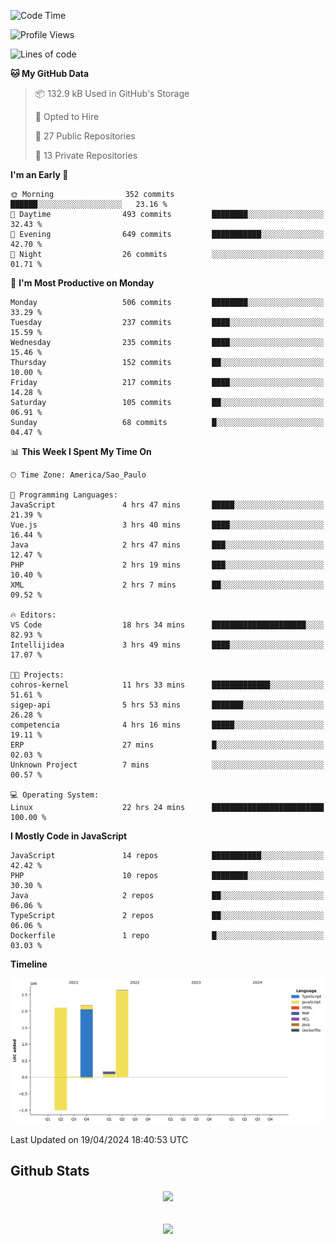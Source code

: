  
<!--START_SECTION:waka-->
![Code Time](http://img.shields.io/badge/Code%20Time-1%2C700%20hrs%204%20mins-blue)

![Profile Views](http://img.shields.io/badge/Profile%20Views-22-blue)

![Lines of code](https://img.shields.io/badge/From%20Hello%20World%20I%27ve%20Written-7.1%20million%20lines%20of%20code-blue)

**🐱 My GitHub Data** 

> 📦 132.9 kB Used in GitHub's Storage 
 > 
> 💼 Opted to Hire
 > 
> 📜 27 Public Repositories 
 > 
> 🔑 13 Private Repositories 
 > 
**I'm an Early 🐤** 

```text
🌞 Morning                352 commits         ██████░░░░░░░░░░░░░░░░░░░   23.16 % 
🌆 Daytime                493 commits         ████████░░░░░░░░░░░░░░░░░   32.43 % 
🌃 Evening                649 commits         ███████████░░░░░░░░░░░░░░   42.70 % 
🌙 Night                  26 commits          ░░░░░░░░░░░░░░░░░░░░░░░░░   01.71 % 
```
📅 **I'm Most Productive on Monday** 

```text
Monday                   506 commits         ████████░░░░░░░░░░░░░░░░░   33.29 % 
Tuesday                  237 commits         ████░░░░░░░░░░░░░░░░░░░░░   15.59 % 
Wednesday                235 commits         ████░░░░░░░░░░░░░░░░░░░░░   15.46 % 
Thursday                 152 commits         ██░░░░░░░░░░░░░░░░░░░░░░░   10.00 % 
Friday                   217 commits         ████░░░░░░░░░░░░░░░░░░░░░   14.28 % 
Saturday                 105 commits         ██░░░░░░░░░░░░░░░░░░░░░░░   06.91 % 
Sunday                   68 commits          █░░░░░░░░░░░░░░░░░░░░░░░░   04.47 % 
```


📊 **This Week I Spent My Time On** 

```text
🕑︎ Time Zone: America/Sao_Paulo

💬 Programming Languages: 
JavaScript               4 hrs 47 mins       █████░░░░░░░░░░░░░░░░░░░░   21.39 % 
Vue.js                   3 hrs 40 mins       ████░░░░░░░░░░░░░░░░░░░░░   16.44 % 
Java                     2 hrs 47 mins       ███░░░░░░░░░░░░░░░░░░░░░░   12.47 % 
PHP                      2 hrs 19 mins       ███░░░░░░░░░░░░░░░░░░░░░░   10.40 % 
XML                      2 hrs 7 mins        ██░░░░░░░░░░░░░░░░░░░░░░░   09.52 % 

🔥 Editors: 
VS Code                  18 hrs 34 mins      █████████████████████░░░░   82.93 % 
Intellijidea             3 hrs 49 mins       ████░░░░░░░░░░░░░░░░░░░░░   17.07 % 

🐱‍💻 Projects: 
cohros-kernel            11 hrs 33 mins      █████████████░░░░░░░░░░░░   51.61 % 
sigep-api                5 hrs 53 mins       ███████░░░░░░░░░░░░░░░░░░   26.28 % 
competencia              4 hrs 16 mins       █████░░░░░░░░░░░░░░░░░░░░   19.11 % 
ERP                      27 mins             █░░░░░░░░░░░░░░░░░░░░░░░░   02.03 % 
Unknown Project          7 mins              ░░░░░░░░░░░░░░░░░░░░░░░░░   00.57 % 

💻 Operating System: 
Linux                    22 hrs 24 mins      █████████████████████████   100.00 % 
```

**I Mostly Code in JavaScript** 

```text
JavaScript               14 repos            ███████████░░░░░░░░░░░░░░   42.42 % 
PHP                      10 repos            ████████░░░░░░░░░░░░░░░░░   30.30 % 
Java                     2 repos             ██░░░░░░░░░░░░░░░░░░░░░░░   06.06 % 
TypeScript               2 repos             ██░░░░░░░░░░░░░░░░░░░░░░░   06.06 % 
Dockerfile               1 repo              █░░░░░░░░░░░░░░░░░░░░░░░░   03.03 % 
```



**Timeline**

![Lines of Code chart](https://raw.githubusercontent.com/MaueDev/MaueDev/main/assets/bar_graph.png)


 Last Updated on 19/04/2024 18:40:53 UTC
<!--END_SECTION:waka-->

## Github Stats  
<div align="center"><img src="https://github-readme-stats.vercel.app/api/top-langs/?username=MaueDev&hide_border=true&layout=compact" align="center" /></div>  

<br/>  

<br/>  

<div align="center">
<img src="https://komarev.com/ghpvc/?username=MaueDev&&style=flat-square" align="center" />
</div>  
  
